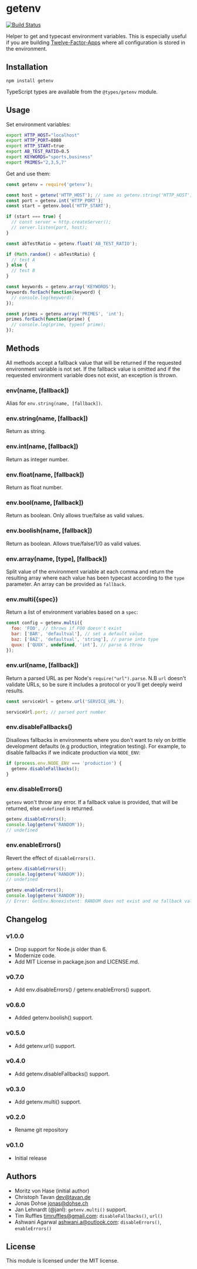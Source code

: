 # getenv

[![Build Status](https://secure.travis-ci.org/ctavan/node-getenv.png)](http://travis-ci.org/ctavan/node-getenv)

Helper to get and typecast environment variables. This is especially useful if you are building [Twelve-Factor-Apps](http://www.12factor.net/) where all configuration is stored in the environment.

## Installation

```
npm install getenv
```

TypeScript types are available from the `@types/getenv` module.

## Usage

Set environment variables:

```bash
export HTTP_HOST="localhost"
export HTTP_PORT=8080
export HTTP_START=true
export AB_TEST_RATIO=0.5
export KEYWORDS="sports,business"
export PRIMES="2,3,5,7"
```

Get and use them:

```javascript
const getenv = require('getenv');

const host = getenv('HTTP_HOST'); // same as getenv.string('HTTP_HOST');
const port = getenv.int('HTTP_PORT');
const start = getenv.bool('HTTP_START');

if (start === true) {
  // const server = http.createServer();
  // server.listen(port, host);
}

const abTestRatio = getenv.float('AB_TEST_RATIO');

if (Math.random() < abTestRatio) {
  // test A
} else {
  // test B
}

const keywords = getenv.array('KEYWORDS');
keywords.forEach(function(keyword) {
  // console.log(keyword);
});

const primes = getenv.array('PRIMES', 'int');
primes.forEach(function(prime) {
  // console.log(prime, typeof prime);
});
```

## Methods

All methods accept a fallback value that will be returned if the requested environment variable is not set. If the fallback value is omitted and if the requested environment variable does not exist, an exception is thrown.

### env(name, [fallback])

Alias for `env.string(name, [fallback])`.

### env.string(name, [fallback])

Return as string.

### env.int(name, [fallback])

Return as integer number.

### env.float(name, [fallback])

Return as float number.

### env.bool(name, [fallback])

Return as boolean. Only allows true/false as valid values.

### env.boolish(name, [fallback])

Return as boolean. Allows true/false/1/0 as valid values.

### env.array(name, [type], [fallback])

Split value of the environment variable at each comma and return the resulting array where each value has been typecast according to the `type` parameter. An array can be provided as `fallback`.

### env.multi({spec})

Return a list of environment variables based on a `spec`:

```javascript
const config = getenv.multi({
  foo: 'FOO', // throws if FOO doesn't exist
  bar: ['BAR', 'defaultval'], // set a default value
  baz: ['BAZ', 'defaultval', 'string'], // parse into type
  quux: ['QUUX', undefined, 'int'], // parse & throw
});
```

### env.url(name, [fallback])

Return a parsed URL as per Node's `require("url").parse`. N.B `url` doesn't validate URLs, so be sure it includes a protocol or you'll get deeply weird results.

```javascript
const serviceUrl = getenv.url('SERVICE_URL');

serviceUrl.port; // parsed port number
```

### env.disableFallbacks()

Disallows fallbacks in environments where you don't want to rely on brittle development defaults (e.g production, integration testing). For example, to disable fallbacks if we indicate production via `NODE_ENV`:

```javascript
if (process.env.NODE_ENV === 'production') {
  getenv.disableFallbacks();
}
```

### env.disableErrors()

`getenv` won't throw any error. If a fallback value is provided, that will be returned, else `undefined` is returned.

```javascript
getenv.disableErrors();
console.log(getenv('RANDOM'));
// undefined
```

### env.enableErrors()

Revert the effect of `disableErrors()`.

```javascript
getenv.disableErrors();
console.log(getenv('RANDOM'));
// undefined

getenv.enableErrors();
console.log(getenv('RANDOM'));
// Error: GetEnv.Nonexistent: RANDOM does not exist and no fallback value provided.
```

## Changelog

### v1.0.0

- Drop support for Node.js older than 6.
- Modernize code.
- Add MIT License in package.json and LICENSE.md.

### v0.7.0

- Add env.disableErrors() / getenv.enableErrors() support.

### v0.6.0

- Added getenv.boolish() support.

### v0.5.0

- Add getenv.url() support.

### v0.4.0

- Add getenv.disableFallbacks() support.

### v0.3.0

- Add getenv.multi() support.

### v0.2.0

- Rename git repository

### v0.1.0

- Initial release

## Authors

- Moritz von Hase (initial author)
- Christoph Tavan <dev@tavan.de>
- Jonas Dohse <jonas@dohse.ch>
- Jan Lehnardt (@janl): `getenv.multi()` support.
- Tim Ruffles <timruffles@gmail.com>: `disableFallbacks()`, `url()`
- Ashwani Agarwal <ashwani.a@outlook.com>: `disableErrors()`, `enableErrors()`

## License

This module is licensed under the MIT license.
